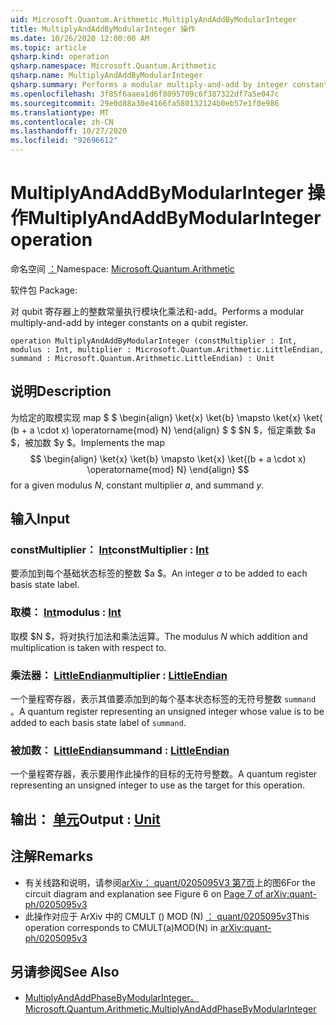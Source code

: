 ```yaml
---
uid: Microsoft.Quantum.Arithmetic.MultiplyAndAddByModularInteger
title: MultiplyAndAddByModularInteger 操作
ms.date: 10/26/2020 12:00:00 AM
ms.topic: article
qsharp.kind: operation
qsharp.namespace: Microsoft.Quantum.Arithmetic
qsharp.name: MultiplyAndAddByModularInteger
qsharp.summary: Performs a modular multiply-and-add by integer constants on a qubit register.
ms.openlocfilehash: 3f85f6aaea1d6f8095709c6f387322df7a5e047c
ms.sourcegitcommit: 29e0d88a30e4166fa580132124b0eb57e1f0e986
ms.translationtype: MT
ms.contentlocale: zh-CN
ms.lasthandoff: 10/27/2020
ms.locfileid: "92696612"
---
```

# <a name="multiplyandaddbymodularinteger-operation"></a><span data-ttu-id="623ef-102">MultiplyAndAddByModularInteger 操作</span><span class="sxs-lookup"><span data-stu-id="623ef-102">MultiplyAndAddByModularInteger operation</span></span>

<span data-ttu-id="623ef-103">命名空间 [：](xref:Microsoft.Quantum.Arithmetic)</span><span class="sxs-lookup"><span data-stu-id="623ef-103">Namespace: [Microsoft.Quantum.Arithmetic](xref:Microsoft.Quantum.Arithmetic)</span></span>

<span data-ttu-id="623ef-104">软件包 [](https://nuget.org/packages/)</span><span class="sxs-lookup"><span data-stu-id="623ef-104">Package: [](https://nuget.org/packages/)</span></span>


<span data-ttu-id="623ef-105">对 qubit 寄存器上的整数常量执行模块化乘法和-add。</span><span class="sxs-lookup"><span data-stu-id="623ef-105">Performs a modular multiply-and-add by integer constants on a qubit register.</span></span>

```qsharp
operation MultiplyAndAddByModularInteger (constMultiplier : Int, modulus : Int, multiplier : Microsoft.Quantum.Arithmetic.LittleEndian, summand : Microsoft.Quantum.Arithmetic.LittleEndian) : Unit
```


## <a name="description"></a><span data-ttu-id="623ef-106">说明</span><span class="sxs-lookup"><span data-stu-id="623ef-106">Description</span></span>

<span data-ttu-id="623ef-107">为给定的取模实现 map $ $ \begin{align} \ket{x} \ket{b} \mapsto \ket{x} \ket{ (b + a \cdot x) \operatorname{mod} N} \end{align} $ $ $N $，恒定乘数 $a $，被加数 $y $。</span><span class="sxs-lookup"><span data-stu-id="623ef-107">Implements the map $$ \begin{align} \ket{x} \ket{b} \mapsto \ket{x} \ket{(b + a \cdot x) \operatorname{mod} N} \end{align} $$ for a given modulus $N$, constant multiplier $a$, and summand $y$.</span></span>

## <a name="input"></a><span data-ttu-id="623ef-108">输入</span><span class="sxs-lookup"><span data-stu-id="623ef-108">Input</span></span>

### <a name="constmultiplier--int"></a><span data-ttu-id="623ef-109">constMultiplier： [Int](xref:microsoft.quantum.lang-ref.int)</span><span class="sxs-lookup"><span data-stu-id="623ef-109">constMultiplier : [Int](xref:microsoft.quantum.lang-ref.int)</span></span>

<span data-ttu-id="623ef-110">要添加到每个基础状态标签的整数 $a $。</span><span class="sxs-lookup"><span data-stu-id="623ef-110">An integer $a$ to be added to each basis state label.</span></span>


### <a name="modulus--int"></a><span data-ttu-id="623ef-111">取模： [Int](xref:microsoft.quantum.lang-ref.int)</span><span class="sxs-lookup"><span data-stu-id="623ef-111">modulus : [Int](xref:microsoft.quantum.lang-ref.int)</span></span>

<span data-ttu-id="623ef-112">取模 $N $，将对执行加法和乘法运算。</span><span class="sxs-lookup"><span data-stu-id="623ef-112">The modulus $N$ which addition and multiplication is taken with respect to.</span></span>


### <a name="multiplier--littleendian"></a><span data-ttu-id="623ef-113">乘法器： [LittleEndian](xref:Microsoft.Quantum.Arithmetic.LittleEndian)</span><span class="sxs-lookup"><span data-stu-id="623ef-113">multiplier : [LittleEndian](xref:Microsoft.Quantum.Arithmetic.LittleEndian)</span></span>

<span data-ttu-id="623ef-114">一个量程寄存器，表示其值要添加到的每个基本状态标签的无符号整数 `summand` 。</span><span class="sxs-lookup"><span data-stu-id="623ef-114">A quantum register representing an unsigned integer whose value is to be added to each basis state label of `summand`.</span></span>


### <a name="summand--littleendian"></a><span data-ttu-id="623ef-115">被加数： [LittleEndian](xref:Microsoft.Quantum.Arithmetic.LittleEndian)</span><span class="sxs-lookup"><span data-stu-id="623ef-115">summand : [LittleEndian](xref:Microsoft.Quantum.Arithmetic.LittleEndian)</span></span>

<span data-ttu-id="623ef-116">一个量程寄存器，表示要用作此操作的目标的无符号整数。</span><span class="sxs-lookup"><span data-stu-id="623ef-116">A quantum register representing an unsigned integer to use as the target for this operation.</span></span>



## <a name="output--unit"></a><span data-ttu-id="623ef-117">输出： [单元](xref:microsoft.quantum.lang-ref.unit)</span><span class="sxs-lookup"><span data-stu-id="623ef-117">Output : [Unit](xref:microsoft.quantum.lang-ref.unit)</span></span>



## <a name="remarks"></a><span data-ttu-id="623ef-118">注解</span><span class="sxs-lookup"><span data-stu-id="623ef-118">Remarks</span></span>

- <span data-ttu-id="623ef-119">有关线路和说明，请参阅[arXiv： quant/0205095V3 第7页](https://arxiv.org/pdf/quant-ph/0205095v3.pdf#page=7)上的图6</span><span class="sxs-lookup"><span data-stu-id="623ef-119">For the circuit diagram and explanation see Figure 6 on [Page 7 of arXiv:quant-ph/0205095v3](https://arxiv.org/pdf/quant-ph/0205095v3.pdf#page=7)</span></span>
- <span data-ttu-id="623ef-120">此操作对应于 ArXiv 中的 CMULT () MOD (N) [： quant/0205095v3](https://arxiv.org/pdf/quant-ph/0205095v3.pdf)</span><span class="sxs-lookup"><span data-stu-id="623ef-120">This operation corresponds to CMULT(a)MOD(N) in [arXiv:quant-ph/0205095v3](https://arxiv.org/pdf/quant-ph/0205095v3.pdf)</span></span>

## <a name="see-also"></a><span data-ttu-id="623ef-121">另请参阅</span><span class="sxs-lookup"><span data-stu-id="623ef-121">See Also</span></span>

- [<span data-ttu-id="623ef-122">MultiplyAndAddPhaseByModularInteger。</span><span class="sxs-lookup"><span data-stu-id="623ef-122">Microsoft.Quantum.Arithmetic.MultiplyAndAddPhaseByModularInteger</span></span>](xref:Microsoft.Quantum.Arithmetic.MultiplyAndAddPhaseByModularInteger)
